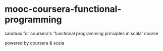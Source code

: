 # mooc-coursera-functional-programming
sandbox for coursera's 'functional programming principles in scala' course

powered by coursera & scala
